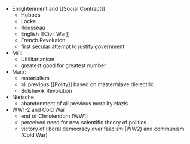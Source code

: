 - Enlightenment and [[Social Contract]] 
	- Hobbes
	- Locke
	- Rousseau
	- English [[Civil War]] 
	- French Revolution
	- first secular attempt to justify government
- Mill:
	- Ultilitarianism
	- greatest good for greatest number
- Marx: 
	- materialism
	- all previous [[Polity]] based on master/slave dielectric 
	- Bolshevik Revolution
- Nietsche 
	- abandonment of all previous morality Nazis
- WW1-2 and Cold War
	- end of Christendom (WW1)
	- perceived need for new scientific theory of politics
	- victory of liberal democracy over fascism (WW2) and communism (Cold War)